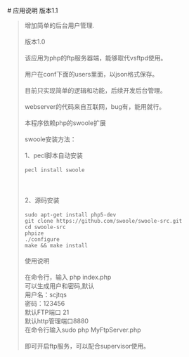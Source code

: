 <html>
# 应用说明
版本1.1  </br>  

>增加简单的后台用户管理.</br>  
版本1.0</br>  
>该应用为php的ftp服务器端，能够取代vsftpd使用。<br/>  
>用户在conf下面的users里面，以json格式保存。<br/>  
>目前只实现简单的逻辑和功能，后续开发后台管理。<br/>  
>webserver的代码来自互联网，bug有，能用就行。<br/>  
>本程序依赖php的swoole扩展<br/>  
>swoole安装方法：<br/>  
>1、pecl脚本自动安装<br/>  
>`pecl install swoole`<br/>  
><br/>  
>2、源码安装<br/>  
>`sudo apt-get install php5-dev `<br/>
>`git clone https://github.com/swoole/swoole-src.git  `<br/>
>`cd swoole-src  `<br/>
>`phpize  `<br/>
>`./configure  `<br/>
>`make && make install`<br/>
><br/>
>使用说明<br/>  
>在命令行，输入 php index.php<br/> 
>可以生成用户和密码,默认<br/> 
>用户名：scjtqs<br/>
>密码：123456 <br/> 
>默认FTP端口 21<br/> 
>默认http管理端口8880<br/> 
>在命令行输入sudo php MyFtpServer.php<br/>  
>即可开启ftp服务，可以配合supervisor使用。<br/>
<html>